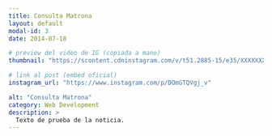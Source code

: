 ```yaml
---
title: Consulta Matrona
layout: default
modal-id: 3
date: 2014-07-18

# preview del video de IG (copiada a mano)
thumbnail: "https://scontent.cdninstagram.com/v/t51.2885-15/e35/XXXXXXX_n.jpg?...&ccb=1-7"

# link al post (embed oficial)
instagram_url: "https://www.instagram.com/p/DOmGTQVgj_v"

alt: "Consulta Matrona"
category: Web Development
description: >
  Texto de prueba de la noticia.
---
```

